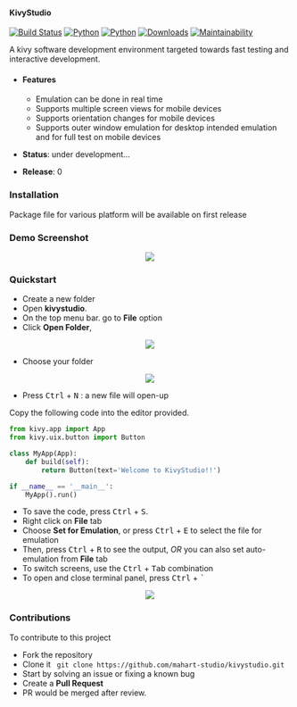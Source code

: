 #### KivyStudio
<!-- ![KivyStudio](https://raw.githubusercontent.com/MichaelStott/KivMob/master/demo/assets/kivmob-title.png) -->

[![Build Status](https://travis-ci.com/MichaelStott/KivMob.svg?branch=master)](https://travis-ci.com/MichaelStott/KivMob)
[![Python](https://img.shields.io/badge/python-2-green.svg)](https://www.python.org/downloads/release/python-270/)
[![Python](https://img.shields.io/badge/python-3-green.svg)](https://www.python.org/downloads/release/python-270/)
[![Downloads](https://pepy.tech/badge/kivmob)](https://pepy.tech/project/kivmob)
[![Maintainability](https://api.codeclimate.com/v1/badges/add8cd9bd9600d898b79/maintainability)](https://codeclimate.com/github/MichaelStott/KivMob/maintainability)

A kivy software development environment targeted towards fast testing and interactive development.
* #### Features
  - Emulation can be done in real time
  - Supports multiple screen views for mobile devices
  - Supports orientation changes for mobile devices
  - Supports outer window emulation for desktop intended emulation and for full test on mobile devices

* **Status**: under development...
* **Release**: 0


### Installation

Package file for various platform will be available on first release


### Demo Screenshot
<p align="center">
  <img src="https://raw.githubusercontent.com/mahart-studio/kivystudio/master/showcase/Screenshot(1).png">
</p>

### Quickstart

* Create a new folder
* Open **kivystudio**.
* On the top menu bar. go to **File** option
* Click **Open Folder**,

<p align="center">
  <img src="https://raw.githubusercontent.com/mahart-studio/kivystudio/master/showcase/Screenshot(2).png">
</p>

* Choose your folder

<p align="center">
  <img src="https://raw.githubusercontent.com/mahart-studio/kivystudio/master/showcase/Screenshot(3).png">
</p>

* Press <kbd>Ctrl</kbd> + <kbd>N</kbd> : a new file will open-up


Copy the following code into the editor provided.
```python
from kivy.app import App
from kivy.uix.button import Button

class MyApp(App):
	def build(self):
		return Button(text='Welcome to KivyStudio!!')

if __name__ == '__main__':
	MyApp().run()
```

* To save the code, press <kbd>Ctrl</kbd> + <kbd>S</kbd>.
* Right click on **File** tab
* Choose **Set for Emulation**, or press <kbd>Ctrl</kbd> + <kbd>E</kbd> to select the file for emulation
* Then, press <kbd>Ctrl</kbd> + <kbd>R</kbd> to see the output, *OR* you can also set auto-emulation from **File** tab
* To switch screens, use the <kbd>Ctrl</kbd> + <kbd>Tab</kbd> combination
* To open and close terminal panel, press <kbd>Ctrl</kbd> + <kbd>`</kbd>

<p align="center">
  <img src="https://raw.githubusercontent.com/mahart-studio/kivystudio/master/showcase/Screenshot(4).png">
</p>

### Contributions
To contribute to this project
* Fork the repository
* Clone it
``` git clone https://github.com/mahart-studio/kivystudio.git``` 
* Start by solving an issue or fixing a known bug
* Create a **Pull Request**
* PR would be merged after review.
